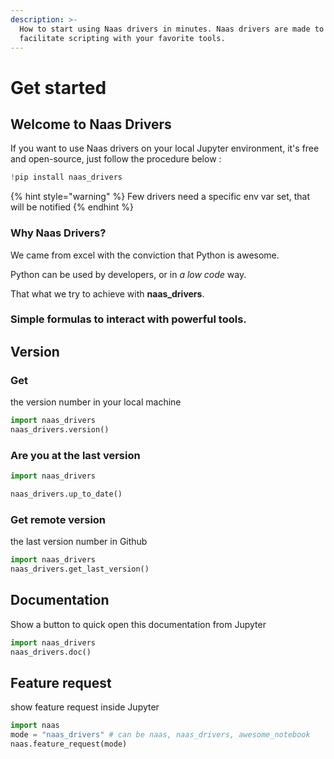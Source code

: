 ```yaml
---
description: >-
  How to start using Naas drivers in minutes. Naas drivers are made to
  facilitate scripting with your favorite tools.
---
```


# Get started

## Welcome to Naas Drivers

If you want to use Naas drivers on your local Jupyter environment, it's free and open-source, just follow the procedure below  :

```python
!pip install naas_drivers
```

{% hint style="warning" %}
Few drivers need a specific env var set, that will be notified 
{% endhint %}

### Why Naas Drivers?

We came from excel with the conviction that Python is awesome.

Python can be used by developers, or in _a low code_ way.

 That what we try to achieve with **naas\_drivers**.

### Simple formulas to interact with powerful tools.

## Version

### Get

the version number in your local machine

```python
import naas_drivers
naas_drivers.version()
```

### Are you at the last version

```python
import naas_drivers

naas_drivers.up_to_date()
```

### Get remote version

the last version number in Github

```python
import naas_drivers
naas_drivers.get_last_version()
```

## Documentation

Show a button to quick open this documentation from Jupyter

```python
import naas_drivers
naas_drivers.doc()
```

## Feature request

show feature request inside Jupyter

```python
import naas
mode = "naas_drivers" # can be naas, naas_drivers, awesome_notebook
naas.feature_request(mode)
```



